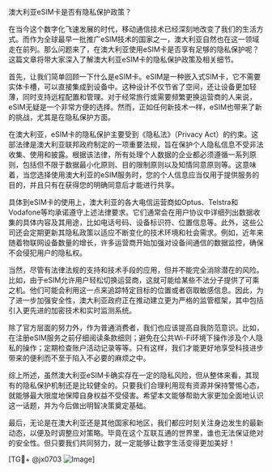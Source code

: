 澳大利亚eSIM卡是否有隐私保护政策？

在当今这个数字化飞速发展的时代，移动通信技术已经深刻地改变了我们的生活方式。而作为全球最早一批推广eSIM技术的国家之一，澳大利亚自然也在这一领域走在前列。那么问题来了，在澳大利亚使用eSIM卡是否享有足够的隐私保护呢？这篇文章将带大家深入了解澳大利亚eSIM卡的隐私保护政策及相关细节。

首先，让我们简单回顾一下什么是eSIM卡。eSIM是一种嵌入式SIM卡，它不需要实体卡槽，可以直接集成到设备中。这种设计不仅节省了空间，还让设备更加轻薄，同时支持远程配置和管理。对于经常旅行或需要频繁更换运营商的人来说，eSIM无疑是一个非常方便的选择。然而，正如任何新技术一样，eSIM也带来了新的挑战，尤其是在隐私保护方面。

在澳大利亚，eSIM卡的隐私保护主要受到《隐私法》（Privacy Act）的约束。这部法律是澳大利亚联邦政府制定的一项重要法规，旨在保护个人隐私信息不受非法收集、使用和披露。根据该法律，所有处理个人数据的企业都必须遵循一系列原则，包括但不限于数据最小化原则、目的限制原则以及知情同意原则等。这意味着，当您选择使用澳大利亚的eSIM服务时，您的个人信息应当仅用于提供服务的目的，并且只有在获得您的明确同意后才能进行共享。

具体到eSIM卡的使用上，澳大利亚的各大电信运营商如Optus、Telstra和Vodafone等均承诺遵守上述法律要求。它们通常会在用户协议中详细列出数据收集的具体内容及其用途，比如电话号码、设备标识符、位置信息等。此外，这些公司还会定期更新其隐私政策以适应不断变化的技术环境和社会需求。例如，近年来随着物联网设备数量的增长，许多运营商开始加强对设备间通信的数据监控，确保不会侵犯用户的隐私权。

当然，尽管有法律法规的支持和技术手段的应用，但并不能完全消除潜在的风险。比如，由于eSIM允许用户轻松切换运营商，这就可能给某些不法分子提供了可乘之机。他们可能会利用这一点来追踪特定目标的位置或者窃取敏感信息。因此，为了进一步加强安全性，澳大利亚政府正在推动建立更为严格的监管框架，其中包括引入更先进的加密技术和实时监测系统。

除了官方层面的努力外，作为普通消费者，我们也应该提高自我防范意识。比如，在注册eSIM服务之前仔细阅读条款细则；避免在公共Wi-Fi环境下操作涉及个人隐私的操作；定期检查账户活动记录等等。只有这样，我们才能更好地享受科技进步带来的便利而不至于陷入不必要的麻烦之中。

综上所述，虽然澳大利亚eSIM卡确实存在一定的隐私风险，但从整体来看，其现有的隐私保护机制还是比较健全的。只要我们合理利用现有资源并保持警惕心态，就能够最大限度地保障自身权益不受侵害。希望本文能够帮助大家更加全面地认识这一话题，并为今后做出明智决策奠定基础。

最后，无论是在澳大利亚还是其他国家和地区，我们都应时刻关注身边发生的最新动态，以便及时调整应对策略。毕竟在这个互联互通的世界里，谁也无法保证绝对的安全性。但只要我们共同努力，就一定能够让数字生活变得更加美好！

[TG💪+ @jx0703 ![Image](https://github.com/user-attachments/assets/dbca1d08-cadb-493c-b0ec-ad6f7a83f270)]